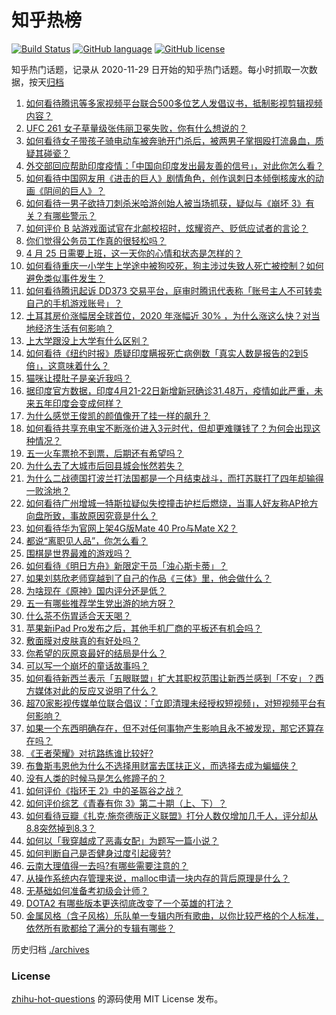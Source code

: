 # 知乎热榜
[![Build Status](https://github.com/ToWeLong/zhihu-hot-questions/workflows/CI/badge.svg)](https://github.com/ToWeLong/zhihu-hot-questions/actions)
[![GitHub language](https://img.shields.io/badge/language-golang-orange.svg)](https://golang.org/)
[![GitHub license](https://img.shields.io/github/license/ToWeLong/zhihu-hot-questions)](https://github.com/ToWeLong/zhihu-hot-questions/blob/main/LICENSE)

知乎热门话题，记录从 2020-11-29 日开始的知乎热门话题。每小时抓取一次数据，按天[归档](./archives)

<!-- BEGIN -->

1. [如何看待腾讯等多家视频平台联合500多位艺人发倡议书，抵制影视剪辑视频内容？](https://www.zhihu.com/question/456215864)
1. [UFC 261 女子草量级张伟丽卫冕失败，你有什么想说的？](https://www.zhihu.com/question/456441985)
1. [如何看待女子带孩子骑电动车被奔驰开门杀后，被两男子掌掴殴打流鼻血，质疑其碰瓷？](https://www.zhihu.com/question/456039971)
1. [外交部回应帮助印度疫情：「中国向印度发出最友善的信号」，对此你怎么看？](https://www.zhihu.com/question/456409238)
1. [如何看待中国网友用《进击的巨人》剧情角色，创作讽刺日本倾倒核废水的动画《阴间的巨人》？](https://www.zhihu.com/question/456195893)
1. [如何看待一男子欲持刀刺杀米哈游创始人被当场抓获，疑似与《崩坏 3》有关？有哪些警示？](https://www.zhihu.com/question/456433623)
1. [如何评价 B 站游戏面试官在北邮校招时，炫耀资产、贬低应试者的言论？](https://www.zhihu.com/question/456232727)
1. [你们觉得公务员工作真的很轻松吗？](https://www.zhihu.com/question/455393584)
1. [4 月 25 日需要上班，这一天你的心情和状态是怎样的？](https://www.zhihu.com/question/456426059)
1. [如何看待重庆一小学生上学途中被狗咬死，狗主涉过失致人死亡被控制？如何避免类似事件发生？](https://www.zhihu.com/question/456241768)
1. [如何看待腾讯起诉 DD373 交易平台，庭审时腾讯代表称「账号主人不可转卖自己的手机游戏账号」？](https://www.zhihu.com/question/453636513)
1. [土耳其房价涨幅居全球首位，2020 年涨幅近 30% ，为什么涨这么快？对当地经济生活有何影响？](https://www.zhihu.com/question/455919208)
1. [上大学跟没上大学有什么区别？](https://www.zhihu.com/question/449157690)
1. [如何看待《纽约时报》质疑印度瞒报死亡病例数「真实人数是报告的2到5倍」，这意味着什么？](https://www.zhihu.com/question/456435305)
1. [猫咪让摸肚子是亲近我吗？](https://www.zhihu.com/question/453718555)
1. [据印度官方数据，印度4月21-22日新增新冠确诊31.48万，疫情如此严重，未来五年印度会变成何样？](https://www.zhihu.com/question/456125417)
1. [为什么感觉王俊凯的颜值像开了挂一样的飙升？](https://www.zhihu.com/question/456193262)
1. [如何看待共享充电宝不断涨价进入3元时代，但却更难赚钱了？为何会出现这种情况？](https://www.zhihu.com/question/456301775)
1. [五一火车票抢不到票，后期还有希望吗？](https://www.zhihu.com/question/455096817)
1. [为什么去了大城市后回县城会怅然若失？](https://www.zhihu.com/question/455414459)
1. [为什么二战德国打波兰打法国都是一个月结束战斗，而打苏联打了四年却输得一败涂地？](https://www.zhihu.com/question/456164315)
1. [如何看待广州增城一特斯拉疑似失控撞击护栏后燃烧，当事人好友称AP抢方向盘所致，事故原因究竟是什么？](https://www.zhihu.com/question/455705233)
1. [如何看待华为官网上架4G版Mate 40 Pro与Mate X2？](https://www.zhihu.com/question/456139627)
1. [都说“离职见人品”，你怎么看？](https://www.zhihu.com/question/449474770)
1. [围棋是世界最难的游戏吗？](https://www.zhihu.com/question/455888232)
1. [如何看待《明日方舟》新限定干员「浊心斯卡蒂」？](https://www.zhihu.com/question/456352927)
1. [如果刘慈欣老师穿越到了自己的作品《三体》里，他会做什么？](https://www.zhihu.com/question/456210606)
1. [为啥现在《原神》国内评分还是低？](https://www.zhihu.com/question/456064927)
1. [五一有哪些推荐学生党出游的地方呀？](https://www.zhihu.com/question/317904593)
1. [什么茶不伤胃适合天天喝？](https://www.zhihu.com/question/453990614)
1. [苹果新iPad Pro发布之后，其他手机厂商的平板还有机会吗？](https://www.zhihu.com/question/455794376)
1. [敷面膜对皮肤真的有好处吗？](https://www.zhihu.com/question/391377441)
1. [你希望的灰原哀最好的结局是什么？](https://www.zhihu.com/question/316395335)
1. [可以写一个崩坏的童话故事吗？](https://www.zhihu.com/question/426166872)
1. [如何看待新西兰表示「五眼联盟」扩大其职权范围让新西兰感到「不安」？西方媒体对此的反应又说明了什么？](https://www.zhihu.com/question/455756757)
1. [超70家影视传媒单位联合倡议：「立即清理未经授权短视频」，对短视频平台有何影响？](https://www.zhihu.com/question/456193897)
1. [如果一个东西明确存在，但不对任何事物产生影响且永不被发现，那它还算存在吗？](https://www.zhihu.com/question/455003219)
1. [《王者荣耀》对抗路练谁比较好?](https://www.zhihu.com/question/453303587)
1. [布鲁斯韦恩他为什么不选择用财富去匡扶正义，而选择去成为蝙蝠侠？](https://www.zhihu.com/question/287458289)
1. [没有人类的时候马是怎么修蹄子的？](https://www.zhihu.com/question/455532030)
1. [如何评价《指环王 2》中的圣盔谷之战？](https://www.zhihu.com/question/265288957)
1. [如何评价综艺《青春有你 3》第二十期（上、下）？](https://www.zhihu.com/question/456331384)
1. [如何看待豆瓣《扎克·施奈德版正义联盟》打分人数仅增加几千人，评分却从8.8突然掉到8.3？](https://www.zhihu.com/question/456413907)
1. [如何以「我穿越成了恶毒女配」为题写一篇小说？](https://www.zhihu.com/question/434090318)
1. [如何判断自己是否健身过度引起疲劳?](https://www.zhihu.com/question/454531975)
1. [云南大理值得一去吗?有哪些需要注意的？](https://www.zhihu.com/question/447727033)
1. [从操作系统内存管理来说，malloc申请一块内存的背后原理是什么？](https://www.zhihu.com/question/33979489)
1. [无基础如何准备考初级会计师？](https://www.zhihu.com/question/21167265)
1. [DOTA2 有哪些版本更迭彻底改变了一个英雄的打法？](https://www.zhihu.com/question/451841994)
1. [金属风格（含子风格）乐队单一专辑内所有歌曲，以你比较严格的个人标准，依然所有歌都给了满分的专辑有哪些？](https://www.zhihu.com/question/444408125)

<!-- END -->

历史归档 [./archives](./archives)


### License
[zhihu-hot-questions](https://github.com/towelong/zhihu-hot-questions) 的源码使用 MIT License 发布。